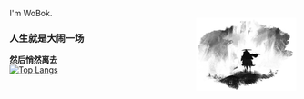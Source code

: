 I'm WoBok.  
<img align="right" hight=35% width=35% alt="BG" src="GitHub_Background.png" />
### 人生就是大闹一场
**然后悄然离去**  
[![Top Langs](https://github-readme-stats.vercel.app/api/top-langs/?username=WoBok&hide_title=true&layout=compact)]()


